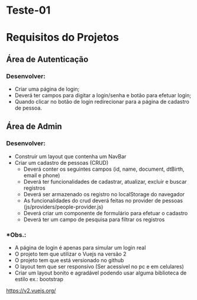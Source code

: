 # Teste-01

# Requisitos do Projetos

## Área de Autenticação

### Desenvolver: 

- Criar uma página de login;
- Deverá ter campos para digitar a login/senha e botão para efetuar login;
- Quando clicar no botão de login redirecionar para a página de cadastro de pessoa.

## Área de Admin

### Desenvolver:

- Construir um layout que contenha um NavBar
- Criar um cadastro de pessoas (CRUD)
   - Deverá conter os seguintes campos (id, name, document, dtBirth, email e phone) 
   - Deverá ter funcionalidades de cadastrar, atualizar, excluir e buscar registros 
   - Deverá ser armazenado os registro no localStorage do navegador 
   - As funcionalidades do crud deverá feitas no provider de pessoas (js/providers/people-provider.js)
   - Deverá criar um componente de formulário para efetuar o cadastro 
   - Deverá ter um campo de pesquisa para filtrar os registros

### *Obs.:
- A página de login é apenas para simular um login real
- O projeto tem que utilizar o Vuejs na versão 2
- O projeto tem que está versionado no github
- O layout tem que ser responsivo (Ser acessível no pc e em celulares)
- Criar um layout bonito e agradável podendo usar alguma biblioteca de estilo ex.: bootstrap 

https://v2.vuejs.org/
